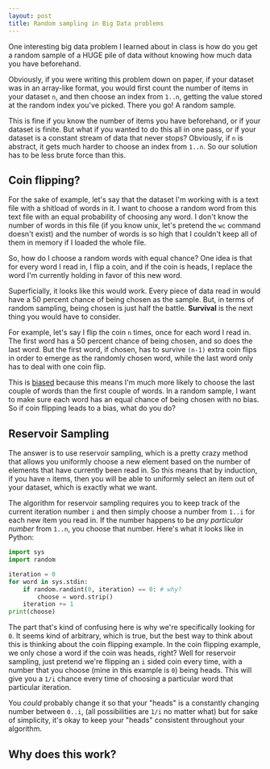 ```yaml
---
layout: post
title: Random sampling in Big Data problems
---
```

One interesting big data problem I learned about in class is how do you get a random sample of a HUGE pile of data without knowing how much data you have beforehand.

Obviously, if you were writing this problem down on paper,  if your dataset was in an array-like format, you would first count the number of items in your dataset `n`, and then choose an index from `1..n`, getting the value stored at the random index you've picked. There you go! A random sample.

This is fine if you know the number of items you have beforehand, or if your dataset is finite. But what if you wanted to do this all in one pass, or if your dataset is a constant stream of data that never stops? Obviously, if `n` is abstract, it gets much  harder to choose an index from `1..n`. So our solution has to be less brute force than this.

## Coin flipping?

For the sake of example, let's say that the dataset I'm working with is a text file with a shitload of words in it. I want to choose a random word from this text file with an equal probability of choosing any word. I don't know the number of words in this file (if you know unix, let's pretend the `wc` command doesn't exist) and the number of words is so high that I couldn't keep all of them in memory if I loaded the whole file.

So, how do I choose a random words with equal chance? One idea is that for every word I read in, I flip a coin, and if the coin is heads, I replace the word I'm currently holding in favor of this new word.

Superficially, it looks like this would work. Every piece of data read in would have a 50 percent chance of being chosen as the sample. But, in terms of random sampling, being chosen is just half the battle. **Survival** is the next thing you would have to consider.

For example, let's say I flip the coin `n` times, once for each word I read in. The first word has a 50 percent chance of being chosen, and so does the last word. But the first word, if chosen, has to survive `(n-1)` extra coin flips in order to emerge as the randomly chosen word, while the last word only has to deal with one coin flip.

This is [biased](https://en.wikipedia.org/wiki/Bias_(statistics)) because this means I'm much more likely to choose the last couple of words than the first couple of words. In a random sample, I want to make sure each word has an equal chance of being chosen with no bias. So if coin flipping leads to a bias, what do  you do? 

## Reservoir Sampling

The answer is to use reservoir sampling, which is a pretty crazy method that allows you uniformly choose a new element based on the number of elements that have currently been read in. So this means that by induction, if you have `n` items, then you will be able to uniformly select an item out of your dataset, which is exactly what we want.

The algorithm for reservoir sampling requires you to keep track of the current iteration number `i` and then simply choose a number from `1..i` for each new item you read in. If the number happens to be *any particular number* from `1..n`, you choose that number. Here's what it looks like in Python:

```python
import sys
import random

iteration = 0
for word in sys.stdin:
    if random.randint(0, iteration) == 0: # why?
        choose = word.strip()
    iteration += 1
print(choose)
```

The part that's kind of confusing here is why we're specifically looking for `0`. It seems kind of arbitrary, which is true, but the best way to think about this is thinking about the coin flipping example. In the coin flipping example, we only chose a word if the coin was heads, right? Well for reservoir sampling, just pretend we're flipping an `i` sided coin every time, with a number that you choose (mine in this example is `0`) being heads. This will give you a `1/i` chance every time of choosing a particular word that particular iteration.

You *could* probably change it so that your "heads" is a constantly changing number between `0..i`, (all possibilities are `1/i` no matter what) but for sake of simplicity, it's okay to keep your "heads" consistent throughout your algorithm.

## Why does this work?

